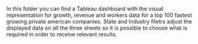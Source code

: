 In this folder you can find a Tableau dashboard with the visual representation for growth, revenue and workers data for a top 100 fastest growing private american companies.
State and Industry filetrs adjust the displayed data on all the three sheets so it is possible to choose what is required in order to receive relevant results. 
